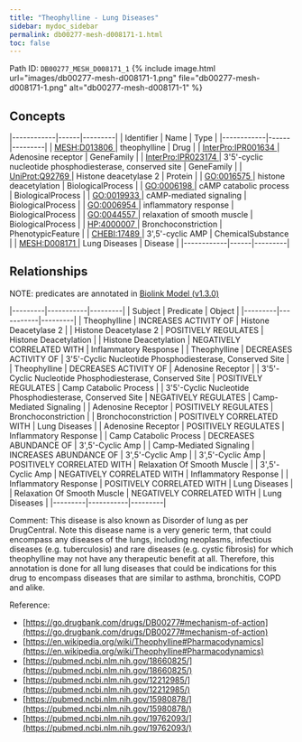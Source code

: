 ```yaml
---
title: "Theophylline - Lung Diseases"
sidebar: mydoc_sidebar
permalink: db00277-mesh-d008171-1.html
toc: false 
---
```



Path ID: `DB00277_MESH_D008171_1`
{% include image.html url="images/db00277-mesh-d008171-1.png" file="db00277-mesh-d008171-1.png" alt="db00277-mesh-d008171-1" %}

## Concepts

|------------|------|---------|
| Identifier | Name | Type    |
|------------|------|---------|
| <a href="https://identifiers.org/MESH:D013806">MESH:D013806 </a> | theophylline | Drug |
| <a href="https://identifiers.org/InterPro:IPR001634">InterPro:IPR001634 </a> | Adenosine receptor | GeneFamily |
| <a href="https://identifiers.org/InterPro:IPR023174">InterPro:IPR023174 </a> | 3'5'-cyclic nucleotide phosphodiesterase, conserved site | GeneFamily |
| <a href="https://identifiers.org/UniProt:Q92769">UniProt:Q92769 </a> | Histone deacetylase 2 | Protein |
| <a href="https://identifiers.org/GO:0016575">GO:0016575 </a> | histone deacetylation | BiologicalProcess |
| <a href="https://identifiers.org/GO:0006198">GO:0006198 </a> | cAMP catabolic process | BiologicalProcess |
| <a href="https://identifiers.org/GO:0019933">GO:0019933 </a> | cAMP-mediated signaling | BiologicalProcess |
| <a href="https://identifiers.org/GO:0006954">GO:0006954 </a> | inflammatory response | BiologicalProcess |
| <a href="https://identifiers.org/GO:0044557">GO:0044557 </a> | relaxation of smooth muscle | BiologicalProcess |
| <a href="https://identifiers.org/HP:4000007">HP:4000007 </a> | Bronchoconstriction | PhenotypicFeature |
| <a href="https://identifiers.org/CHEBI:17489">CHEBI:17489 </a> | 3',5'-cyclic AMP | ChemicalSubstance |
| <a href="https://identifiers.org/MESH:D008171">MESH:D008171 </a> | Lung Diseases | Disease |
|------------|------|---------|

## Relationships


NOTE: predicates are annotated in <a href="https://github.com/biolink/biolink-model/releases/tag/v1.3.0">Biolink Model (v1.3.0)</a>

|---------|-----------|---------|
| Subject | Predicate | Object  |
|---------|-----------|---------|
| Theophylline | INCREASES ACTIVITY OF | Histone Deacetylase 2 |
| Histone Deacetylase 2 | POSITIVELY REGULATES | Histone Deacetylation |
| Histone Deacetylation | NEGATIVELY CORRELATED WITH | Inflammatory Response |
| Theophylline | DECREASES ACTIVITY OF | 3'5'-Cyclic Nucleotide Phosphodiesterase, Conserved Site |
| Theophylline | DECREASES ACTIVITY OF | Adenosine Receptor |
| 3'5'-Cyclic Nucleotide Phosphodiesterase, Conserved Site | POSITIVELY REGULATES | Camp Catabolic Process |
| 3'5'-Cyclic Nucleotide Phosphodiesterase, Conserved Site | NEGATIVELY REGULATES | Camp-Mediated Signaling |
| Adenosine Receptor | POSITIVELY REGULATES | Bronchoconstriction |
| Bronchoconstriction | POSITIVELY CORRELATED WITH | Lung Diseases |
| Adenosine Receptor | POSITIVELY REGULATES | Inflammatory Response |
| Camp Catabolic Process | DECREASES ABUNDANCE OF | 3',5'-Cyclic Amp |
| Camp-Mediated Signaling | INCREASES ABUNDANCE OF | 3',5'-Cyclic Amp |
| 3',5'-Cyclic Amp | POSITIVELY CORRELATED WITH | Relaxation Of Smooth Muscle |
| 3',5'-Cyclic Amp | NEGATIVELY CORRELATED WITH | Inflammatory Response |
| Inflammatory Response | POSITIVELY CORRELATED WITH | Lung Diseases |
| Relaxation Of Smooth Muscle | NEGATIVELY CORRELATED WITH | Lung Diseases |
|---------|-----------|---------|

Comment: This disease is also known as Disorder of lung as per DrugCentral. Note this disease name is a very generic term, that could encompass any diseases of the lungs, including neoplasms, infectious diseases (e.g. tuberculosis) and rare diseases (e.g. cystic fibrosis) for which theophylline may not have any therapeutic benefit at all. Therefore, this annotation is done for all lung diseases that could be indications for this drug to encompass diseases that are similar to asthma, bronchitis, COPD and alike.

Reference: 
  - [https://go.drugbank.com/drugs/DB00277#mechanism-of-action](https://go.drugbank.com/drugs/DB00277#mechanism-of-action)
  - [https://en.wikipedia.org/wiki/Theophylline#Pharmacodynamics](https://en.wikipedia.org/wiki/Theophylline#Pharmacodynamics)
  - [https://pubmed.ncbi.nlm.nih.gov/18660825/](https://pubmed.ncbi.nlm.nih.gov/18660825/)
  - [https://pubmed.ncbi.nlm.nih.gov/12212985/](https://pubmed.ncbi.nlm.nih.gov/12212985/)
  - [https://pubmed.ncbi.nlm.nih.gov/15980878/](https://pubmed.ncbi.nlm.nih.gov/15980878/)
  - [https://pubmed.ncbi.nlm.nih.gov/19762093/](https://pubmed.ncbi.nlm.nih.gov/19762093/)
